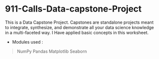 # 911-Calls-Data-capstone-Project
This is a Data  Capstone Project. Capstones are standalone projects meant to integrate, synthesize, and demonstrate all your data science knowledge in a multi-faceted way. I Have applied basic concepts in this worksheet.


* Modules used : <br>
>NumPy
>Pandas
>Matplotlib
>Seaborn
